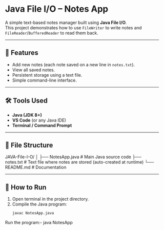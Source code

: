 # Java File I/O – Notes App

A simple text-based notes manager built using **Java File I/O**.  
This project demonstrates how to use `FileWriter` to write notes and `FileReader`/`BufferedReader` to read them back.

---

## 📌 Features
- Add new notes (each note saved on a new line in `notes.txt`).
- View all saved notes.
- Persistent storage using a text file.
- Simple command-line interface.

---

## 🛠 Tools Used
- **Java (JDK 8+)**
- **VS Code** (or any Java IDE)
- **Terminal / Command Prompt**

---

## 📂 File Structure
JAVA-File-I-O/
│
├── NotesApp.java # Main Java source code
├── notes.txt # Text file where notes are stored (auto-created at runtime)
└── README.md # Documentation

---

## 🚀 How to Run

1. Open terminal in the project directory.
2. Compile the Java program:
   ```bash
   javac NotesApp.java

Run the program:- java NotesApp
